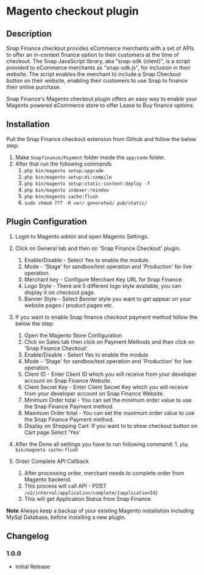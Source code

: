 # Magento checkout plugin

## Description

Snap Finance checkout provides eCommerce merchants with a set of APIs to offer an in-context finance option to their customers at the time of checkout.
The Snap JavaScript library, aka "snap-sdk (client)", is a script provided to eCommerce merchants as "snap-sdk.js", for inclusion in their website. The script enables the merchant to include a Snap Checkout button on their website, enabling their customers to use Snap to finance their online purchase.

Snap Finance's Magento checkout plugin offers an easy way to enable your Magento powered eCommerce store to offer Lease to Buy finance options.

## Installation

Pull the Snap Finance checkout extension from Github and follow the below step:

1.  Make `Snapfinance/Payment` folder inside the `app/code` folder.
2.  After that run the following commands
    1.  `php bin/magento setup:upgrade`
    2.  `php bin/magento setup:di:compile`
    3.  `php bin/magento setup:static-content:deploy -f`
    4.  `php bin/magento indexer:reindex`
    5.  `php bin/magento cache:flush`
    6.  `sudo chmod 777 -R var/ generated/ pub/static/`

## Plugin Configuration

1.  Login to Magento admin and open Magento Settings.
2.  Click on General tab and then on 'Snap Finance Checkout' plugin.
    1.  Enable/Disable - Select Yes to enable the module.
    2.  Mode - 'Stage' for sandbox/test operation and 'Production' for live operation.
    3.  Merchant key - Configure Merchant Key URL for Snap Finance.
    4.  Logo Style - There are 5 different logo style available, you can display it on checkout page.
    5.  Banner Style - Select Banner style you want to get appear on your website pages / product pages etc.
3.  If you want to enable Snap finance checkout payment method follow the below the step:
    1.  Open the Magento Store Configuration
    2.  Click on Sales tab then click on Payment Methods and then click on 'Snap Finance Checkout'.
    3.  Enable/Disable - Select Yes to enable the module
    4.  Mode - 'Stage' for sandbox/test operation and 'Production' for live operation.
    5.  Client ID - Enter Client ID which you will receive from your developer account on Snap Finance Website.
    6.  Client Secret Key - Enter Client Secret Key which you will receive from your developer account on Snap Finance Website.
    7.  Minimum Order total - You can set the minimum order value to use the Snap Finance Payment method.
    8.  Maximum Order total - You can set the maximum order value to use the Snap Finance Payment method.
    9.  Display on Shopping Cart: If you want to to show checkout button on Cart page Select 'Yes'


3.  After the Done all settings you have to run following command:
    	1. `php bin/magneto cache:flush`

4.  Order Complete API Callback

    1.  After processing order, merchant needs to complete order from Magento backend.
    2.  This process will call API - POST `/v2/internal/application/complete/{applicationId}`
    3.  This will get Application Status from Snap Finance.

**Note** Always keep a backup of your existing Magento installation including MySql Database, before installing a new plugin.

## Changelog

### 1.0.0

-   Initial Release
